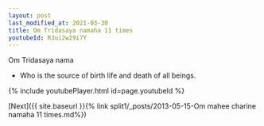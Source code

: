 ```yaml
---
layout: post
last_modified_at: 2021-03-30
title: Om Tridasaya namaha 11 times
youtubeId: R3ui2w29i7Y
---
```

 
 
Om Tridasaya nama 
 
 -  Who is the source of birth  life and death of all beings. 
 
  
 
  
 
 
 
 
 
 


{% include youtubePlayer.html id=page.youtubeId %}
 
[Next]({{ site.baseurl }}{% link  split1/_posts/2013-05-15-Om mahee charine namaha 11 times.md%})
 

